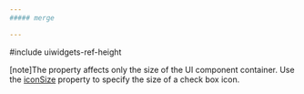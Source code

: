 ```yaml
---
##### merge

---
```

#include uiwidgets-ref-height

[note]The property affects only the size of the UI component container. Use the [iconSize](/Documentation/ApiReference/UI_Components/dxCheckBox/Configuration/#iconSize) property to specify the size of a check box icon.